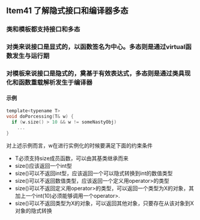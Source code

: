 ## Item41 了解隐式接口和编译器多态

### 类和模板都支持接口和多态
### 对类来说接口是显式的，以函数签名为中心。多态则是通过virtual函数发生与运行期
### 对模板来说接口是隐式的，奠基于有效表达式，多态则是通过类具现化和函数重载解析发生于编译器

#### 示例
```c
template<typename T>
void doPorcessing(T& w) {
  if (w.size() > 10 && w != someNastyObj)
    ...
}
```
对上述示例而言，w在进行实例化的时候要满足下面的约束条件
- T必须支持size成员函数，可以由其基类继承而来
- size()应该返回一个int型
- size()可以不返回int型，应该返回一个可以隐式转换到int的数值类型
- size()可以不返回数值类型，应该返回一个定义用operator>的类型
- size()可以不返回定义用operator>的类型，可以返回一个类型为X的对象，其加上一个int(10)必须能够调用一个operator>.
- size()可以不返回类型为X的对象，可以返回其他对象，只要存在从该对象到X对象的隐式转换
